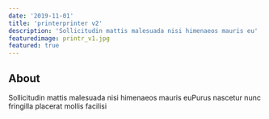 ```yaml
---
date: '2019-11-01'
title: 'printerprinter v2'
description: 'Sollicitudin mattis malesuada nisi himenaeos mauris eu'
featuredimage: printr_v1.jpg
featured: true
---
```


## About

Sollicitudin mattis malesuada nisi himenaeos mauris euPurus nascetur nunc fringilla placerat mollis facilisi

